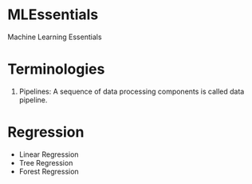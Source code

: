 # MLEssentials
Machine Learning Essentials

# Terminologies 
1. Pipelines: A sequence of data processing components is called data pipeline. 

# Regression 
- Linear Regression 
- Tree Regression 
- Forest Regression 
